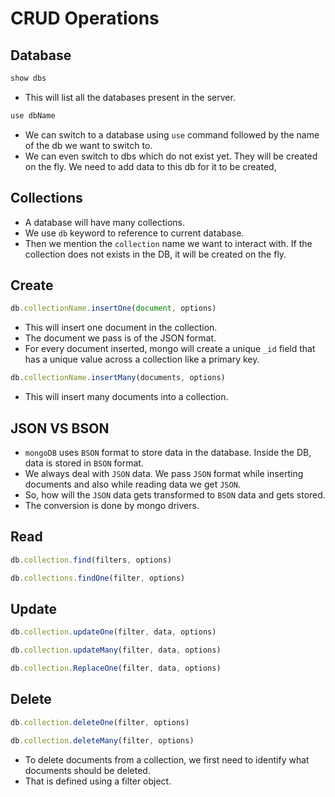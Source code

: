 # CRUD Operations


## Database

```js
show dbs
```
- This will list all the databases present in the server.


```ts
use dbName
```

- We can switch to a database using `use` command followed by the name of the db we want to switch to.
- We can even switch to dbs which do not exist yet. They will be created on the fly. We need to add data to this db for it to be created,


## Collections

- A database will have many collections.
- We use `db` keyword to reference to current database.
- Then we mention the `collection` name we want to interact with. If the collection does not exists in the DB, it will be created on the fly.



## Create

```ts
db.collectionName.insertOne(document, options)
```

- This will insert one document in the collection.
- The document we pass is of the JSON format.
- For every document inserted, mongo will create a unique `_id` field that has a unique value across a collection like a primary key.


```ts
db.collectionName.insertMany(documents, options)
```

- This will insert many documents into a collection.

## JSON VS BSON

- `mongoDB` uses `BSON` format to store data in the database. Inside the DB, data is stored in `BSON` format.
- We always deal with `JSON` data. We pass `JSON` format while inserting documents and also while reading data we get `JSON`.
- So, how will the `JSON` data gets transformed to `BSON` data and gets stored.
- The conversion is done by mongo drivers.


## Read

```ts
db.collection.find(filters, options)
```

```ts
db.collections.findOne(filter, options)
```


## Update

```ts
db.collection.updateOne(filter, data, options)
```

```ts
db.collection.updateMany(filter, data, options)
```

```ts
db.collection.ReplaceOne(filter, data, options)
```


## Delete

```ts
db.collection.deleteOne(filter, options)
```


```ts
db.collection.deleteMany(filter, options)
```

- To delete documents from a collection, we first need to identify what documents should be deleted.
- That is defined using a filter object.
